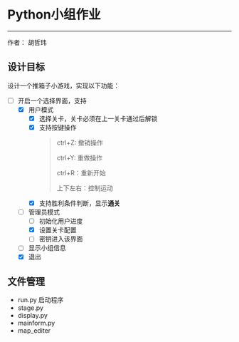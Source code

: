 # Python小组作业
---
作者： 胡哲玮

## 设计目标
设计一个推箱子小游戏，实现以下功能：
* [ ] 开启一个选择界面，支持
  * [x] 用户模式
    * [x] 选择关卡，关卡必须在上一关卡通过后解锁
    * [x] 支持按键操作
      >  ctrl+Z: 撤销操作
      > 
      >  ctrl+Y: 重做操作
      > 
      >  ctrl+R：重新开始
      > 
      >  上下左右：控制运动
    * [x] 支持胜利条件判断，显示**通关**

  * [ ] 管理员模式
    * [ ] 初始化用户进度
    * [x] 设置关卡配置
    * [ ] 密钥进入该界面
       
  * [ ] 显示小组信息
  * [x] 退出
     
## 文件管理
* run.py
  启动程序
* stage.py
* display.py
* mainform.py
* map_editer






